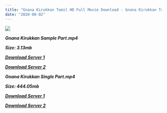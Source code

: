```yaml
---
title: "Gnana Kirukkan Tamil HD Full Movie Download - Gnana Kirukkan Tamil HD Movie Download"
date: "2020-08-02"
---
```


![](https://images.moviebuff.com/040fdc64-ee48-48f1-983f-1d6d98b4ba6a?w=1000)

**_Gnana Kirukkan Sample Part.mp4_**

**_Size: 3.13mb_**

**_[Download Server 1](http://dl2.tamilsrcg.xyz/load/2014/Gnana{8713b6b5f6e59cdcf244c33a3a7a492372c7347c9d869ddefa7d70dd3612d3d9}20Kirukkan/Gnana{8713b6b5f6e59cdcf244c33a3a7a492372c7347c9d869ddefa7d70dd3612d3d9}20Kirukkan{8713b6b5f6e59cdcf244c33a3a7a492372c7347c9d869ddefa7d70dd3612d3d9}20(2014){8713b6b5f6e59cdcf244c33a3a7a492372c7347c9d869ddefa7d70dd3612d3d9}20Hdrip{8713b6b5f6e59cdcf244c33a3a7a492372c7347c9d869ddefa7d70dd3612d3d9}20Sample{8713b6b5f6e59cdcf244c33a3a7a492372c7347c9d869ddefa7d70dd3612d3d9}20HD.mp4)_**

**_[Download Server 2](http://dl2.tamilsrcg.xyz/load/2014/Gnana{8713b6b5f6e59cdcf244c33a3a7a492372c7347c9d869ddefa7d70dd3612d3d9}20Kirukkan/Gnana{8713b6b5f6e59cdcf244c33a3a7a492372c7347c9d869ddefa7d70dd3612d3d9}20Kirukkan{8713b6b5f6e59cdcf244c33a3a7a492372c7347c9d869ddefa7d70dd3612d3d9}20(2014){8713b6b5f6e59cdcf244c33a3a7a492372c7347c9d869ddefa7d70dd3612d3d9}20Hdrip{8713b6b5f6e59cdcf244c33a3a7a492372c7347c9d869ddefa7d70dd3612d3d9}20Sample{8713b6b5f6e59cdcf244c33a3a7a492372c7347c9d869ddefa7d70dd3612d3d9}20HD.mp4)_**

**_Gnana Kirukkan Single Part.mp4_**

**_Size: 444.05mb_**

**_[Download Server 1](http://dl2.tamilsrcg.xyz/load/2014/Gnana{8713b6b5f6e59cdcf244c33a3a7a492372c7347c9d869ddefa7d70dd3612d3d9}20Kirukkan/Gnana{8713b6b5f6e59cdcf244c33a3a7a492372c7347c9d869ddefa7d70dd3612d3d9}20Kirukkan{8713b6b5f6e59cdcf244c33a3a7a492372c7347c9d869ddefa7d70dd3612d3d9}20(2014){8713b6b5f6e59cdcf244c33a3a7a492372c7347c9d869ddefa7d70dd3612d3d9}20Hdrip{8713b6b5f6e59cdcf244c33a3a7a492372c7347c9d869ddefa7d70dd3612d3d9}20HD.mp4)_**

**_[Download Server 2](http://dl2.tamilsrcg.xyz/load/2014/Gnana{8713b6b5f6e59cdcf244c33a3a7a492372c7347c9d869ddefa7d70dd3612d3d9}20Kirukkan/Gnana{8713b6b5f6e59cdcf244c33a3a7a492372c7347c9d869ddefa7d70dd3612d3d9}20Kirukkan{8713b6b5f6e59cdcf244c33a3a7a492372c7347c9d869ddefa7d70dd3612d3d9}20(2014){8713b6b5f6e59cdcf244c33a3a7a492372c7347c9d869ddefa7d70dd3612d3d9}20Hdrip{8713b6b5f6e59cdcf244c33a3a7a492372c7347c9d869ddefa7d70dd3612d3d9}20HD.mp4)_**
